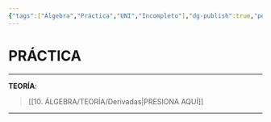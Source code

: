 ```yaml
---
{"tags":["Álgebra","Práctica","UNI","Incompleto"],"dg-publish":true,"permalink":"/10-algebra/practica/derivadas/","dgPassFrontmatter":true}
---
```


# PRÁCTICA
---
**TEORÍA**:
>[[10. ÁLGEBRA/TEORÍA/Derivadas\|PRESIONA AQUÍ]]

---

